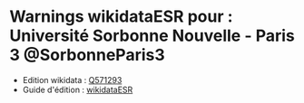 Warnings wikidataESR pour : Université Sorbonne Nouvelle - Paris 3 @SorbonneParis3
================

- Edition wikidata : [Q571293](https://www.wikidata.org/wiki/Q571293)
- Guide d'édition : [wikidataESR](https://github.com/cpesr/wikidataESR/)

